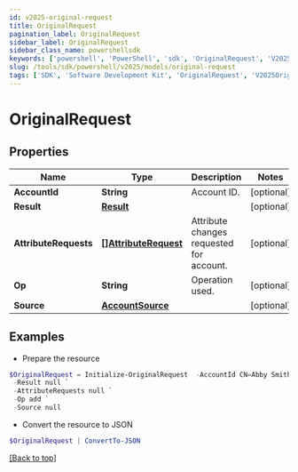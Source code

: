```yaml
---
id: v2025-original-request
title: OriginalRequest
pagination_label: OriginalRequest
sidebar_label: OriginalRequest
sidebar_class_name: powershellsdk
keywords: ['powershell', 'PowerShell', 'sdk', 'OriginalRequest', 'V2025OriginalRequest'] 
slug: /tools/sdk/powershell/v2025/models/original-request
tags: ['SDK', 'Software Development Kit', 'OriginalRequest', 'V2025OriginalRequest']
---
```



# OriginalRequest

## Properties

Name | Type | Description | Notes
------------ | ------------- | ------------- | -------------
**AccountId** | **String** | Account ID. | [optional] 
**Result** | [**Result**](result) |  | [optional] 
**AttributeRequests** | [**[]AttributeRequest**](attribute-request) | Attribute changes requested for account. | [optional] 
**Op** | **String** | Operation used. | [optional] 
**Source** | [**AccountSource**](account-source) |  | [optional] 

## Examples

- Prepare the resource
```powershell
$OriginalRequest = Initialize-OriginalRequest  -AccountId CN=Abby Smith,OU=Austin,OU=Americas,OU=Demo,DC=seri,DC=acme,DC=com `
 -Result null `
 -AttributeRequests null `
 -Op add `
 -Source null
```

- Convert the resource to JSON
```powershell
$OriginalRequest | ConvertTo-JSON
```


[[Back to top]](#) 

